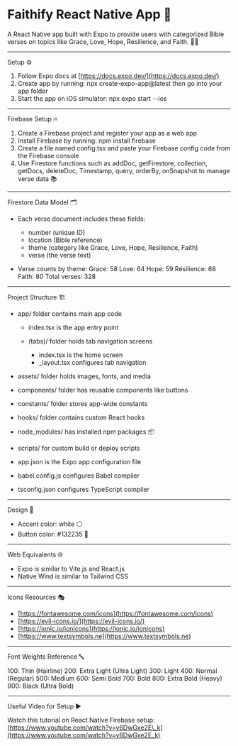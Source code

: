 # Faithify React Native App 📱

A React Native app built with Expo to provide users with categorized Bible verses on topics like Grace, Love, Hope, Resilience, and Faith. 🙏📖

---

Setup ⚙️

1. Follow Expo docs at [https://docs.expo.dev/](https://docs.expo.dev/)
2. Create app by running:
   npx create-expo-app\@latest
   then go into your app folder
3. Start the app on iOS simulator:
   npx expo start --ios

---

Firebase Setup 🔥

1. Create a Firebase project and register your app as a web app
2. Install Firebase by running:
   npm install firebase
3. Create a file named config.tsx and paste your Firebase config code from the Firebase console
4. Use Firestore functions such as addDoc, getFirestore, collection, getDocs, deleteDoc, Timestamp, query, orderBy, onSnapshot to manage verse data 📚

---

Firestore Data Model 🗂️

* Each verse document includes these fields:

  * number (unique ID)
  * location (Bible reference)
  * theme (category like Grace, Love, Hope, Resilience, Faith)
  * verse (the verse text)

* Verse counts by theme:
  Grace: 58
  Love: 64
  Hope: 59
  Résilience: 68
  Faith: 80
  Total verses: 328

---

Project Structure 🏗️

* app/ folder contains main app code

  * index.tsx is the app entry point
  * (tabs)/ folder holds tab navigation screens

    * index.tsx is the home screen
    * \_layout.tsx configures tab navigation

* assets/ folder holds images, fonts, and media

* components/ folder has reusable components like buttons

* constants/ folder stores app-wide constants

* hooks/ folder contains custom React hooks

* node\_modules/ has installed npm packages 📦

* scripts/ for custom build or deploy scripts

* app.json is the Expo app configuration file

* babel.config.js configures Babel compiler

* tsconfig.json configures TypeScript compiler

---

Design 🎨

* Accent color: white ⚪
* Button color: #132235 🔵

---

Web Equivalents 🌐

* Expo is similar to Vite.js and React.js
* Native Wind is similar to Tailwind CSS

---

Icons Resources 🎭

* [https://fontawesome.com/icons](https://fontawesome.com/icons)
* [https://evil-icons.io/](https://evil-icons.io/)
* [https://ionic.io/ionicons](https://ionic.io/ionicons)
* [https://www.textsymbols.ne](https://www.textsymbols.ne)

---

Font Weights Reference 🔤

100: Thin (Hairline)
200: Extra Light (Ultra Light)
300: Light
400: Normal (Regular)
500: Medium
600: Semi Bold
700: Bold
800: Extra Bold (Heavy)
900: Black (Ultra Bold)

---

Useful Video for Setup ▶️

Watch this tutorial on React Native Firebase setup:
[https://www.youtube.com/watch?v=y6DwGxe2E\_k](https://www.youtube.com/watch?v=y6DwGxe2E_k)

